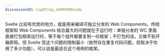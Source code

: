 ```yaml
---
discussionID: CipQTiSq_oX6M3H0DzuAx
---
```

Svelte 比较有优势的地方，就是用来编译可独立分发的 Web Components。传统框架和 Web Components 结合最大的问题就在于运行时：单独分发的 WC 里面直接打包框架运行时，等于每个组件都要复制一份框架；不打包的话，又做不到开箱即用。但 Svelte 受这个问题的限制最小（依然存在重复代码问题，但取决于你用了多少功能），可以说是最适合这个用例的框架。